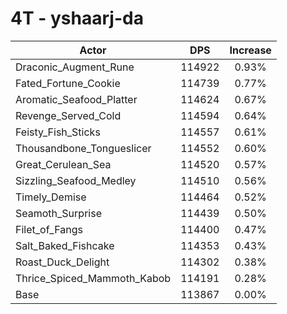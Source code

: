 # 4T - yshaarj-da
| Actor | DPS | Increase |
|---|:---:|:---:|
|Draconic_Augment_Rune|114922|0.93%|
|Fated_Fortune_Cookie|114739|0.77%|
|Aromatic_Seafood_Platter|114624|0.67%|
|Revenge_Served_Cold|114594|0.64%|
|Feisty_Fish_Sticks|114557|0.61%|
|Thousandbone_Tongueslicer|114552|0.60%|
|Great_Cerulean_Sea|114520|0.57%|
|Sizzling_Seafood_Medley|114510|0.56%|
|Timely_Demise|114464|0.52%|
|Seamoth_Surprise|114439|0.50%|
|Filet_of_Fangs|114400|0.47%|
|Salt_Baked_Fishcake|114353|0.43%|
|Roast_Duck_Delight|114302|0.38%|
|Thrice_Spiced_Mammoth_Kabob|114191|0.28%|
|Base|113867|0.00%|
